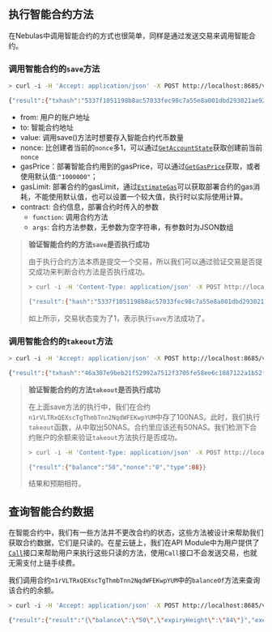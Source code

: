 ## 执行智能合约方法

在Nebulas中调用智能合约的方式也很简单，同样是通过发送交易来调用智能合约。

### 调用智能合约的`save`方法

```bash
> curl -i -H 'Accept: application/json' -X POST http://localhost:8685/v1/admin/transactionWithPassphrase -H 'Content-Type: application/json' -d '{"transaction":{"from":"n1LkDi2gGMqPrjYcczUiweyP4RxTB6Go1qS","to":"n1rVLTRxQEXscTgThmbTnn2NqdWFEKwpYUM", "value":"100","nonce":1,"gasPrice":"1000000","gasLimit":"2000000","contract":{"function":"save","args":"[0]"}}, "passphrase": "passphrase"}'

{"result":{"txhash":"5337f1051198b8ac57033fec98c7a55e8a001dbd293021ae92564d7528de3f84","contract_address":""}}
```

- from: 用户的账户地址
- to: 智能合约地址
- value: 调用save()方法时想要存入智能合约代币数量
- nonce: 比创建者当前的`nonce`多1，可以通过[`GetAccountState`](https://github.com/nebulasio/wiki/blob/master/rpc.md#getaccountstate)获取创建前当前`nonce`
- gasPrice：部署智能合约用到的gasPrice，可以通过[`GetGasPrice`](https://github.com/nebulasio/wiki/blob/master/rpc.md#getgasprice)获取，或者使用默认值:`"1000000"`；
- gasLimit: 部署合约的gasLimit，通过[`EstimateGas`](https://github.com/nebulasio/wiki/blob/master/rpc.md#estimateGas)可以获取部署合约的gas消耗，不能使用默认值，也可以设置一个较大值，执行时以实际使用计算。
- contract: 合约信息，部署合约时传入的参数
  - `function`: 调用合约方法
  - `args`: 合约方法参数，无参数为空字符串，有参数时为JSON数组

> **验证智能合约的方法`save`是否执行成功**
>
> 由于执行合约方法本质是提交一个交易，所以我们可以通过验证交易是否提交成功来判断合约方法是否执行成功。
> ```bash
> > curl -i -H 'Content-Type: application/json' -X POST http://localhost:8685/v1/user/getTransactionReceipt -d '{"hash":"5337f1051198b8ac57033fec98c7a55e8a001dbd293021ae92564d7528de3f84"}'
> 
> {"result":{"hash":"5337f1051198b8ac57033fec98c7a55e8a001dbd293021ae92564d7528de3f84","chainId":100,"from":"n1LkDi2gGMqPrjYcczUiweyP4RxTB6Go1qS","to":"n1rVLTRxQEXscTgThmbTnn2NqdWFEKwpYUM","value":"100","nonce":"1","timestamp":"1524712532","type":"call","data":"eyJGdW5jdGlvbiI6InNhdmUiLCJBcmdzIjoiWzBdIn0=","gas_price":"1000000","gas_limit":"2000000","contract_address":"","status":1,"gas_used":"20361"}}
> ```
> 如上所示，交易状态变为了1，表示执行`save`方法成功了。

### 调用智能合约的`takeout`方法

```bash
> curl -i -H 'Accept: application/json' -X POST http://localhost:8685/v1/admin/transactionWithPassphrase -H 'Content-Type: application/json' -d '{"transaction":{"from":"n1LkDi2gGMqPrjYcczUiweyP4RxTB6Go1qS","to":"n1rVLTRxQEXscTgThmbTnn2NqdWFEKwpYUM", "value":"0","nonce":2,"gasPrice":"1000000","gasLimit":"2000000","contract":{"function":"takeout","args":"[50]"}}, "passphrase": "passphrase"}'

{"result":{"txhash":"46a307e9beb21f52992a7512f3705fe58ee6c1887122a1b52f5ce5fd5f536a91","contract_address":""}}
```

> **验证智能合约的方法`takeout`是否执行成功**
>
> 在上面save方法的执行中，我们在合约`n1rVLTRxQEXscTgThmbTnn2NqdWFEKwpYUM`中存了100NAS。此时，我们执行`takeout`函数，从中取出50NAS。合约里应该还有50NAS。我们检测下合约账户的余额来验证`takeout`方法执行是否成功。
> ```bash
> > curl -i -H 'Content-Type: application/json' -X POST http://localhost:8685/v1/user/accountstate -d '{"address":"n1rVLTRxQEXscTgThmbTnn2NqdWFEKwpYUM"}'
>
> {"result":{"balance":"50","nonce":"0","type":88}}
> ```
> 结果和预期相符。

## 查询智能合约数据

在智能合约中，我们有一些方法并不更改合约的状态，这些方法被设计来帮助我们获取合约数据，它们是只读的。在星云链上，我们在API Module中为用户提供了[`Call`](https://github.com/nebulasio/wiki/blob/master/rpc.md#call)接口来帮助用户来执行这些只读的方法，使用`Call`接口不会发送交易，也就无需支付上链手续费。

我们调用合约`n1rVLTRxQEXscTgThmbTnn2NqdWFEKwpYUM`中的`balanceOf`方法来查询该合约的余额。

```bash
> curl -i -H 'Accept: application/json' -X POST http://localhost:8685/v1/user/call -H 'Content-Type: application/json' -d '{"from":"n1LkDi2gGMqPrjYcczUiweyP4RxTB6Go1qS","to":"n1rVLTRxQEXscTgThmbTnn2NqdWFEKwpYUM","value":"0","nonce":3,"gasPrice":"1000000","gasLimit":"2000000","contract":{"function":"balanceOf","args":""}}'

{"result":{"result":"{\"balance\":\"50\",\"expiryHeight\":\"84\"}","execute_err":"","estimate_gas":"20209"}}
```
